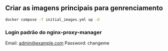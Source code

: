 ## Criar as imagens principais para genrenciamento

```bash
docker compose -f initial_images.yml up -d
```
### Login padrão do nginx-proxy-manager

Email:    admin@example.com
Password: changeme

